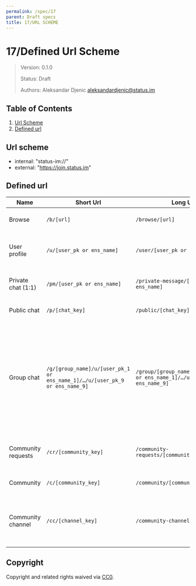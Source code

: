 ```yaml
---
permalink: /spec/17
parent: Draft specs
title: 17/URL SCHEME
---
```


# 17/Defined Url Scheme

> Version: 0.1.0
>
> Status: Draft
>
> Authors: Aleksandar Djenic <aleksandardjenic@status.im>
>


## Table of Contents

 1. [Url Scheme](#url-scheme)
 2. [Defined url](#defined-url)

## Url scheme

- internal: "status-im://"
- external: "https://join.status.im"

## Defined url

| Name | Short Url | Long Url | Description |
| ----- | ---- | ---- | ---- |
| Browse | `/b/[url]` | `/browse/[url]`  | Opens `url` in the app's browser |
| User profile | `/u/[user_pk or ens_name]` | `/user/[user_pk or ens_name]` | Displays user profile popup for user with `user_pk` or `ens_name` |
| Private chat (1:1) | `/pm/[user_pk or ens_name]` | `/private-message/[user_pk or ens_name]` | Opens 1:1 chat with user with `user_pk` or `ens_name` |
| Public chat	| `/p/[chat_key]` | `/public/[chat_key]` | Opens public chat with `chat_key` |
| Group chat | `/g/[group_name]/u/[user_pk_1 or ens_name_1]/…/u/[user_pk_9 or ens_name_9]` | `/group/[group_name]/u/[user_pk_1 or ens_name_1]/…/u/[user_pk_9 or ens_name_9]` | Opens a group chat with named `group_name`, adding up to 9 participants with their `user_pk` or `ens_name`. Group chat may have up to 10 participants including the admin of a group |
| Community requests | `/cr/[community_key]` | `/community-requests/[community_key]` | Sends a join community request to a community with `community_key` |
| Community |	`/c/[community_key]` | `/community/[community_key]` | Opens community with `community_key |
| Community channel | `/cc/[channel_key]` | `/community-channel/[channel_key]` | Opens community which has a channel with `channel_key` and makes that channel active |

## Copyright

Copyright and related rights waived via [CC0](https://creativecommons.org/publicdomain/zero/1.0/).

